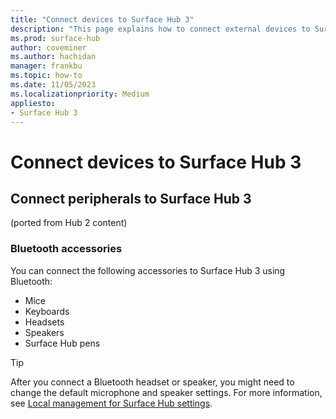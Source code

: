 ```yaml
---
title: "Connect devices to Surface Hub 3"
description: "This page explains how to connect external devices to Surface Hub 3."
ms.prod: surface-hub
author: coveminer
ms.author: hachidan
manager: frankbu
ms.topic: how-to
ms.date: 11/05/2023
ms.localizationpriority: Medium
appliesto:
- Surface Hub 3
---
```


# Connect devices to Surface Hub 3


## Connect peripherals to Surface Hub 3
(ported from Hub 2 content)

### Bluetooth accessories

You can connect the following accessories to Surface Hub 3 using Bluetooth:

- Mice
- Keyboards
- Headsets
- Speakers
- Surface Hub pens

> [!TIP]
> After you connect a Bluetooth headset or speaker, you might need to change the default microphone and speaker settings. For more information, see [Local management for Surface Hub settings](local-management-surface-hub-settings.md).
